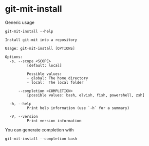 # git-mit-install

Generic usage

``` shell,script(expected_exit_code=0)
git-mit-install --help
```

``` shell,verify(stream=stdout)
Install git-mit into a repository

Usage: git-mit-install [OPTIONS]

Options:
  -s, --scope <SCOPE>
          [default: local]

          Possible values:
          - global: The home directory
          - local:  The local folder

      --completion <COMPLETION>
          [possible values: bash, elvish, fish, powershell, zsh]

  -h, --help
          Print help information (use `-h` for a summary)

  -V, --version
          Print version information
```

You can generate completion with

``` shell,script(expected_exit_code=0)
git-mit-install --completion bash
```
